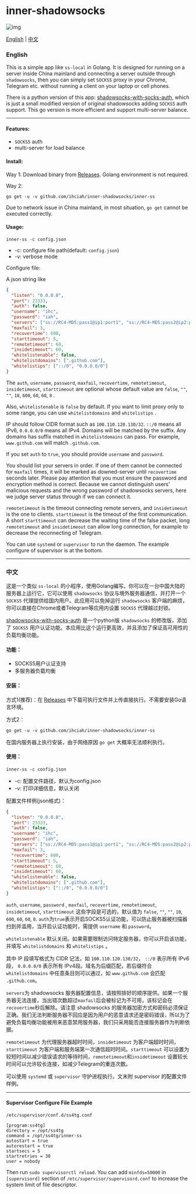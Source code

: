 # inner-shadowsocks #

![img](https://i.v2ex.co/5iP665B4.png)

[English](#english) | [中文](#中文)

### English

This is a simple app like `ss-local` in Golang. It is designed for running on a server inside China mainland and connecting a server outside through `shadowsocks`, then you can simply set `SOCKS5` proxy in your Chrome, Telegram etc. without running a client on your laptop or cell phones.

There is a python version of this app: [shadowsocks-with-socks-auth](https://github.com/ihciah/shadowsocks-with-socks-auth), which is just a small modified version of original shadowsocks adding `SOCKS5` auth support. This go version is more efficient and support multi-server balance.

-----

#### Features:

- `SOCKS5` auth
- multi-server for load balance

#### Install:

Way 1: Download binary from [Releases](https://github.com/ihciah/inner-shadowsocks/releases). Golang environment is not required.

Way 2:

```shell
go get -u -v github.com/ihciah/inner-shadowsocks/inner-ss
```

Due to network issue in China mainland, in most situation, `go get` cannot be executed correctly.

#### Usage:

```shell
inner-ss -c config.json
```

- -c: configure file path(default: `config.json`)
- -v: verbose mode

Configure file:

A json string like

```json
{
  "listen": "0.0.0.0",
  "port": 23333,
  "auth": false,
  "username": "ihc",
  "password": "iah",
  "servers": ["ss://RC4-MD5:pass1@ip1:port1", "ss://RC4-MD5:pass2@ip2:port2"],
  "maxfail": 3,
  "recovertime": 600,
  "starttimeout": 5,
  "remotetimeout": 60,
  "insidetimeout": 60,
  "whitelistenable": false,
  "whitelistdomains": [".github.com"],
  "whitelistips": ["::/0", "0.0.0.0/0"]
}
```

The `auth`, `username`, `password`, `maxfail`, `recovertime`, `remotetimeout`, `insidetimeout`, `starttimeout` are optional whose default value are `false`, `""`, `""`, `10`, `600`, `60`, `60`, `8` .

Also, `whitelistenable` is `false` by default. If you want to limit proxy only to some range, you can use `whitelistdomains` and `whitelistips` .

IP should follow CIDR format such as `100.110.120.130/32`. `::/0` means all IPv6, `0.0.0.0/0` means all IPv4. Domains will be matched by the suffix. Any domains has suffix matched in `whitelistdomains` can pass. For example, `www.github.com` will match `.github.com`.

If you set `auth` to `true`, you should provide `username` and `password`. 

You should list your servers in order. If one of them cannot be connected for `maxfail` times, it will be marked as downed-server until `recovertime` seconds later. Please pay attention that you must ensure the password and encryption method is correct. Because we cannot distinguish users' malicious requests and the wrong password of shadowsocks servers, here we judge server status through if we can connect it.

`remotetimeout` is the timeout connecting remote servers, and `insidetimeout` is the one to clients. `starttimeout`  is the timeout of the first communication. A short `starttimeout` can decrease the waiting time of the false packet, long `remotetimeout` and `insidetimeout` can allow long connection, for example to decrease the reconnecting of Telegram.

You can use `systemd` or `supervisor` to run the daemon. The example configure of supervisor is at the bottom.



-----

### 中文

这是一个类似 `ss-local` 的小程序，使用Golang编写。你可以在一台中国大陆的服务器上运行它，它可以使用 `shadowsocks`  协议与境外服务器通信，并打开一个 `SOCKS5`  代理提供给国内用户。此应用可以免掉运行 `shadowsocks` 客户端的麻烦，你可以直接在Chrome或者Telegram等应用内设置 `SOCKS5` 代理越过封锁。

[shadowsocks-with-socks-auth](https://github.com/ihciah/shadowsocks-with-socks-auth) 是一个python版 `shadowsocks` 的修改版，添加了 `SOCKS5` 用户认证功能。本应用比这个运行更高效，并且添加了保证高可用性的负载均衡功能。

#### 功能：

- SOCKS5用户认证支持
- 多服务器负载均衡

#### 安装：

方式1(推荐)：在 [Releases](https://github.com/ihciah/inner-shadowsocks/releases) 中下载可执行文件并上传直接执行。不需要安装Go语言环境。

方式2：

```shell
go get -u -v github.com/ihciah/inner-shadowsocks/inner-ss
```

在国内服务器上执行安装，由于网络原因 `go get` 大概率无法顺利执行。

#### 使用：

```shell
inner-ss -c config.json
```

- -c: 配置文件路径，默认为config.json
- -v: 打印详细信息，默认关闭

配置文件样例(json格式)：

```json
{
  "listen": "0.0.0.0",
  "port": 23333,
  "auth": false,
  "username": "ihc",
  "password": "iah",
  "servers": ["ss://RC4-MD5:pass1@ip1:port1", "ss://RC4-MD5:pass2@ip2:port2"],
  "maxfail": 3,
  "recovertime": 600,
  "starttimeout": 5,
  "remotetimeout": 60,
  "insidetimeout": 60,
  "whitelistenable": false,
  "whitelistdomains": [".github.com"],
  "whitelistips": ["::/0", "0.0.0.0/0"]
}
```

`auth`, `username`, `password` , `maxfail`, `recovertime`, `remotetimeout`, `insidetimeout`, `starttimeout` 这些字段是可选的，默认值为 `false`, `""`, `""`, `10`, `600`, `60`, `60`, `8`. `auth`为`true`表示开启SOCKS5认证功能，可以防止服务器被扫描器扫到并滥用，当开启认证功能时，需提供 `username` 和 `password`。

`whitelistenable` 默认关闭。如果需要限制访问特定服务器，你可以开启该功能，并填写 `whitelistdomains` 和 `whitelistips` 。

其中 IP 段填写格式为 CIDR 记法，如 `100.110.120.130/32`， `::/0` 表示所有 IPv6 段， `0.0.0.0/0` 表示所有 IPv4段。域名为后缀匹配，若后缀符合 `whitelistdomains` 中任意条目则可以通过，如 `www.github.com` 会匹配 `.github.com`。

`servers`为 shadowsocks 服务器配置信息，请按照排好的顺序提供。如果一个服务器无法连接，当出错次数超过`maxfail`后会被标记为不可用，该标记会在`recovertime`秒后解除。请注意 shadowsocks 的服务器加密方式和密码必须保证正确。我们无法判断服务器不回应是因为用户的恶意请求还是密码错误，所以为了避免负载均衡功能被用来恶意禁用服务器，我们只采用能否连接服务器作为判断依据。

`remotetimeout` 为代理服务器超时时间，`insidetimeout` 为客户端超时时间，`starttimeout` 为客户端和服务端第一次通信超时时间。`starttimeout` 可以设置为较短时间以减少错误请求的等待时间，`remotetimeout`和`insidetimeout`  设置较长时间可以允许较长连接，如减少Telegram的重连次数。

可以使用 `systemd` 或 `supervisor` 守护进程执行。文末附 supervisor 的配置文件样例。

-----

#### Supervisor Configure File Example

`/etc/supervisor/conf.d/ss4tg.conf`

```
[program:ss4tg]
directory = /opt/ss4tg
command = /opt/ss4tg/inner-ss
autostart = true
autorestart = true
startsecs = 5
startretries = 30
user = nobody
```
Then run `sudo supervisorctl reload`. You can add `minfds=50000` in `[supervisord]` section of `/etc/supervisor/supervisord.conf` to increase the system limit of file descriptor.